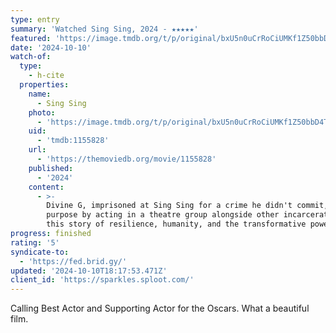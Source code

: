 ```yaml
---
type: entry
summary: 'Watched Sing Sing, 2024 - ★★★★★'
featured: 'https://image.tmdb.org/t/p/original/bxU5n0uCrRoCiUMKf1Z50bbD4TR.jpg'
date: '2024-10-10'
watch-of:
  type:
    - h-cite
  properties:
    name:
      - Sing Sing
    photo:
      - 'https://image.tmdb.org/t/p/original/bxU5n0uCrRoCiUMKf1Z50bbD4TR.jpg'
    uid:
      - 'tmdb:1155828'
    url:
      - 'https://themoviedb.org/movie/1155828'
    published:
      - '2024'
    content:
      - >-
        Divine G, imprisoned at Sing Sing for a crime he didn't commit, finds
        purpose by acting in a theatre group alongside other incarcerated men in
        this story of resilience, humanity, and the transformative power of art.
progress: finished
rating: '5'
syndicate-to:
  - 'https://fed.brid.gy/'
updated: '2024-10-10T18:17:53.471Z'
client_id: 'https://sparkles.sploot.com/'
---
```

Calling Best Actor and Supporting Actor for the Oscars. What a beautiful film.
